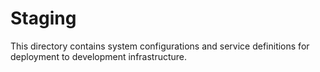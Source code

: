 # Staging

This directory contains system configurations and service definitions for deployment to development infrastructure.
